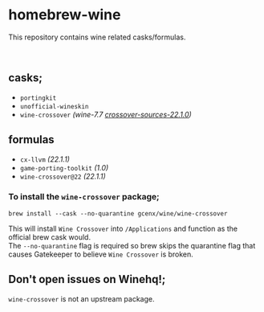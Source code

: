 # homebrew-wine
This repository contains wine related casks/formulas.

<br>

## casks;
- `portingkit`
- `unofficial-wineskin`
- `wine-crossover`     *(wine-7.7 [crossover-sources-22.1.0](https://media.codeweavers.com/pub/crossover/source/crossover-sources-22.1.0.tar.gz))*

## formulas
- `cx-llvm` *(22.1.1)*
- `game-porting-toolkit` *(1.0)*
- `wine-crossover@22` *(22.1.1)*

### To install the `wine-crossover` package;
```
brew install --cask --no-quarantine gcenx/wine/wine-crossover
```
This will install `Wine Crossover` into `/Applications` and function as the official brew cask would.\
The `--no-quarantine` flag is required so brew skips the quarantine flag that causes Gatekeeper to believe `Wine Crossover` is broken.

## Don't open issues on Winehq!;
`wine-crossover` is not an upstream package.
